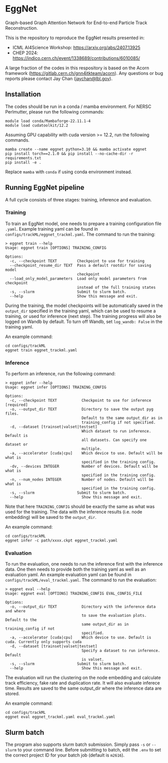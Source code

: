 # EggNet
Graph-based Graph Attention Network for End-to-end Particle Track Reconstruction.

This is the repository to reproduce the EggNet results presented in:
- ICML AI4Science Workshop: https://arxiv.org/abs/2407.13925
- CHEP 2024: https://indico.cern.ch/event/1338689/contributions/6010085/

A large fraction of the codes in this respository is based on the Acorn framework (https://gitlab.cern.ch/gnn4itkteam/acorn). Any questions or bug reports please contact Jay Chan (jaychan@lbl.gov).


## Installation
The codes should be run in a conda / mamba environment. For NERSC Perlmutter, please run the following commands:
```
module load conda/Mambaforge-22.11.1-4
module load cudatoolkit/12.2
```

Assuming GPU capability with cuda version >= 12.2, run the following commands.

```
mamba create --name eggnet python=3.10 && mamba activate eggnet
pip install torch==2.1.0 && pip install --no-cache-dir -r requirements.txt
pip install -e .
```

Replace `mamba` with `conda` if using conda environment instead.

## Running EggNet pipeline
A full cycle consists of three stages: training, inference and evaluation.

### Training
To train an EggNet model, one needs to prepare a training configuration file `.yaml`. Example training yaml can be found in `configs/trackML/eggnet_trackml.yaml`. The command to run the training:

```
> eggnet train --help
Usage: eggnet train [OPTIONS] TRAINING_CONFIG

Options:
  -c, --checkpoint TEXT         Checkpoint to use for training
  --checkpoint_resume_dir TEXT  Pass a default rootdir for saving model
                                checkpoint
  --load_only_model_parameters  Load only model parameters from checkpoint
                                instead of the full training states
  -s, --slurm                   Submit to slurm batch.
  --help                        Show this message and exit.
```

During the training, the model checkpoints will be automatically saved in the `output_dir` specified in the training yaml, which can be used to resume a training, or used for inference (next step). The training progress will also be logged on Wandb by default. To turn off Wandb, set `log_wandb: False` in the training yaml.

An example command:

```
cd configs/trackML
eggnet train eggnet_trackml.yaml
```

### Inference
To perform an inference, run the following command:

```
> eggnet infer --help
Usage: eggnet infer [OPTIONS] TRAINING_CONFIG

Options:
  -c, --checkpoint TEXT           Checkpoint to use for inference  [required]
  -o, --output_dir TEXT           Directory to save the output pyg files.
                                  Default to the same output_dir as in
                                  training_config if not specified.
  -d, --dataset [trainset|valset|testset]
                                  Which dataset to run inference. Default is
                                  all datasets. Can specify one dataset or
                                  multiple.
  -a, --accelerator [cuda|cpu]    Which device to use. Default will be what is
                                  specified in the training config.
  -dv, --devices INTEGER          Number of devices. Default will be what is
                                  specified in the training config.
  -n, --num_nodes INTEGER         Number of nodes. Default will be what is
                                  specified in the training config.
  -s, --slurm                   Submit to slurm batch.
  --help                          Show this message and exit.
```
Note that here `TRAINING_CONFIG` should be exactly the same as what was used for the training. The data with the inference results (i.e. node embedding) will be saved to the `output_dir`.

An example command:

```
cd configs/trackML
eggnet infer -c path/xxxx.ckpt eggnet_trackml.yaml
```

### Evaluation
To run the evaluation, one needs to run the inference first with the inference data. One then needs to provide both the training yaml as well as an evaluation yaml. An example evaluation yaml can be found in `configs/trackML/eval_trackml.yaml`. The command to run the evaluation:

```
> eggnet eval --help
Usage: eggnet eval [OPTIONS] TRAINING_CONFIG EVAL_CONFIG_FILE

Options:
  -o, --output_dir TEXT           Directory with the inference data and where
                                  to save the evaluation plots. Default to the
                                  same output_dir as in training_config if not
                                  specified.
  -a, --accelerator [cuda|cpu]    Which device to use. Default is cuda. Currently only supports cuda
  -d, --dataset [trainset|valset|testset]
                                  Specify a dataset to run inference. Default
                                  is valset.
  -s, --slurm                   Submit to slurm batch.
  --help                          Show this message and exit.
```
The evaluation will run the clustering on the node embedding and calculate track efficiency, fake rate and duplication rate. It will also evaluate inferece time. Results are saved to the same output_dir where the inference data are stored.

An example command:

```
cd configs/trackML
eggnet eval eggnet_trackml.yaml eval_trackml.yaml
```

## Slurm batch

The program also supports slurm batch submission. Simply pass `-s` or `--slurm` to your command line. Before submitting to batch, edit the `.env` to set the correct project ID for your batch job (default is `m2616`).
